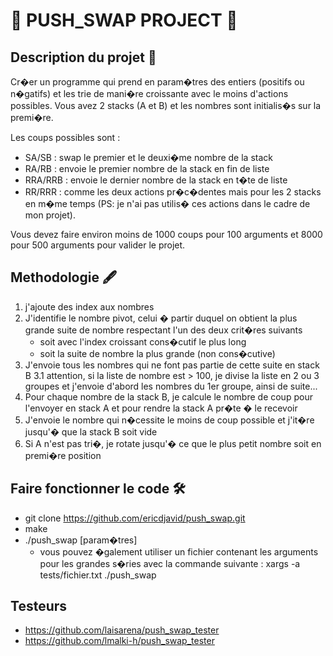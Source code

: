 # :trident: PUSH_SWAP PROJECT :trident:

## Description du projet :bookmark_tabs:
Cr�er un programme qui prend en param�tres des entiers (positifs ou n�gatifs) et les trie de mani�re croissante avec le moins d'actions possibles. Vous avez 2 stacks (A et B) et les nombres sont initialis�s sur la premi�re.

Les coups possibles sont :
- SA/SB : swap le premier et le deuxi�me nombre de la stack
- RA/RB : envoie le premier nombre de la stack en fin de liste
- RRA/RRB : envoie le dernier nombre de la stack en t�te de liste
- RR/RRR : comme les deux actions pr�c�dentes mais pour les 2 stacks en m�me temps (PS: je n'ai pas utilis� ces actions dans le cadre de mon projet).

Vous devez faire environ moins de 1000 coups pour 100 arguments et 8000 pour 500 arguments pour valider le projet.

## Methodologie :fountain_pen:
1. j'ajoute des index aux nombres
2. J'identifie le nombre pivot, celui � partir duquel on obtient la plus grande suite de nombre respectant l'un des deux crit�res suivants 
	- soit avec l'index croissant cons�cutif le plus long 
	- soit la suite de nombre la plus grande (non cons�cutive) 
3. J'envoie tous les nombres qui ne font pas partie de cette suite en stack B 
	3.1 attention, si la liste de nombre est > 100, je divise la liste en 2 ou 3 groupes et j'envoie d'abord les nombres du 1er groupe, ainsi de suite... 
4. Pour chaque nombre de la stack B, je calcule le nombre de coup pour l'envoyer en stack A et pour rendre la stack A pr�te � le recevoir 
5. J'envoie le nombre qui n�cessite le moins de coup possible et j'it�re jusqu'� que la stack B soit vide 
6. Si A n'est pas tri�, je rotate jusqu'� ce que le plus petit nombre soit en premi�re position


## Faire fonctionner le code :hammer_and_wrench:
- git clone https://github.com/ericdjavid/push_swap.git
- make
- ./push_swap [param�tres]
	- vous pouvez �galement utiliser un fichier contenant les arguments pour les grandes s�ries avec la commande suivante :  xargs -a tests/fichier.txt ./push_swap

## Testeurs
- https://github.com/laisarena/push_swap_tester
- https://github.com/lmalki-h/push_swap_tester